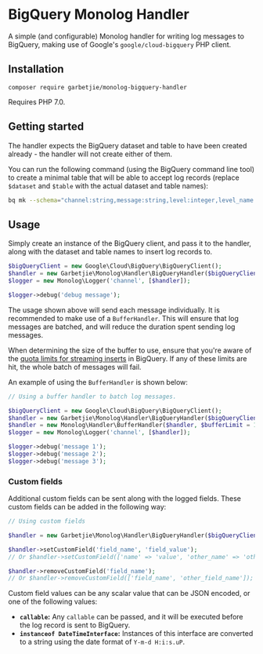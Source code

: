 # BigQuery Monolog Handler

A simple (and configurable) Monolog handler for writing log messages to BigQuery, making use of Google's
`google/cloud-bigquery` PHP client.

## Installation

```
composer require garbetjie/monolog-bigquery-handler
```

Requires PHP 7.0.

## Getting started

The handler expects the BigQuery dataset and table to have been created already - the handler will not create either of
them.

You can run the following command (using the BigQuery command line tool) to create a minimal table that will be able to
accept log records (replace `$dataset` and `$table` with the actual dataset and table names):

```bash
bq mk --schema="channel:string,message:string,level:integer,level_name:string,context:string,extra:string,datetime:timestamp" --time_partitioning_field="datetime" "$dataset.$table"
```

## Usage

Simply create an instance of the BigQuery client, and pass it to the handler, along with the dataset and table names to
insert log records to.
 
```php
$bigQueryClient = new Google\Cloud\BigQuery\BigQueryClient();
$handler = new Garbetjie\Monolog\Handler\BigQueryHandler($bigQueryClient, 'dataset_name', 'table_name', $level = Logger::DEBUG, $bubble = true);
$logger = new Monolog\Logger('channel', [$handler]);

$logger->debug('debug message');
```

The usage shown above will send each message individually. It is recommended to make use of a `BufferHandler`. This will
ensure that log messages are batched, and will reduce the duration spent sending log messages.

When determining the size of the buffer to use, ensure that you're aware of the [quota limits for streaming inserts](https://cloud.google.com/bigquery/quotas#streaming_inserts)
in BigQuery. If any of these limits are hit, the whole batch of messages will fail.

An example of using the `BufferHandler` is shown below:

```php
// Using a buffer handler to batch log messages.

$bigQueryClient = new Google\Cloud\BigQuery\BigQueryClient();
$handler = new Garbetjie\Monolog\Handler\BigQueryHandler($bigQueryClient, 'dataset_name', 'table_name', $level = Logger::DEBUG, $bubble = true);
$handler = new Monolog\Handler\BufferHandler($handler, $bufferLimit = 10);
$logger = new Monolog\Logger('channel', [$handler]);

$logger->debug('message 1');
$logger->debug('message 2');
$logger->debug('message 3');
```

### Custom fields

Additional custom fields can be sent along with the logged fields. These custom fields can be added in the following
way:

```php
// Using custom fields

$handler = new Garbetjie\Monolog\Handler\BigQueryHandler($bigQueryClient, 'dataset_name', 'table_name', $level = Logger::DEBUG, $bubble = true);

$handler->setCustomField('field_name', 'field_value');
// Or $handler->setCustomField(['name' => 'value', 'other_name' => 'other_value'])

$handler->removeCustomField('field_name');
// Or $handler->removeCustomField(['field_name', 'other_field_name']);
```

Custom field values can be any scalar value that can be JSON encoded, or one of the following values:

* __`callable`:__ Any `callable` can be passed, and it will be executed before the log record is sent to BigQuery.
* __`instanceof DateTimeInterface`:__ Instances of this interface are converted to a string using the date format of `Y-m-d H:i:s.uP`.
